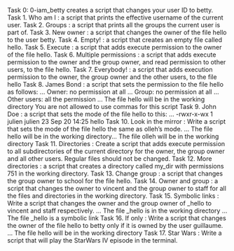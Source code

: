 Task 0: 0-iam_betty creates a script that changes your user ID to betty.
Task 1. Who am I : a script that prints the effective username of the current user.
Task 2. Groups : a script that prints all the groups the current user is part of.
Task 3. New owner : a script that changes the owner of the file hello to the user betty.
Task 4. Empty! :  a script that creates an empty file called hello.
Task 5. Execute :  a script that adds execute permission to the owner of the file hello.
Task 6. Multiple permissions : a script that adds execute permission to the owner and the group owner, and read permission to other users, to the file hello.
Task 7. Everybody! :  a script that adds execution permission to the owner, the group owner and the other users, to the file hello
Task 8. James Bond : a script that sets the permission to the file hello as follows: ... Owner: no permission at all ... Group: no permission at all ... Other users: all the permission ... The file hello will be in the working directory You are not allowed to use commas for this script
Task 9. John Doe : a script that sets the mode of the file hello to this: ... -rwxr-x-wx 1 julien julien 23 Sep 20 14:25 hello
Task 10. Look in the mirror : Write a script that sets the mode of the file hello the same as olleh’s mode. ... The file hello will be in the working directory... The file olleh will be in the working directory
Task 11. Directories : Create a script that adds execute permission to all subdirectories of the current directory for the owner, the group owner and all other users. Regular files should not be changed.
Task 12. More directories :  a script that creates a directory called my_dir with permissions 751 in the working directory.
Task 13. Change group :  a script that changes the group owner to school for the file hello.
Task 14. Owner and group :  a script that changes the owner to vincent and the group owner to staff for all the files and directories in the working directory.
Task 15. Symbolic links : Write a script that changes the owner and the group owner of _hello to vincent and staff respectively. ... The file _hello is in the working directory ... The file _hello is a symbolic link
Task 16. If only : Write a script that changes the owner of the file hello to betty only if it is owned by the user guillaume. ... The file hello will be in the working directory
Task 17. Star Wars : Write a script that will play the StarWars IV episode in the terminal.
